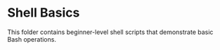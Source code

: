 # Shell Basics
This folder contains beginner-level shell scripts that demonstrate basic Bash operations.

